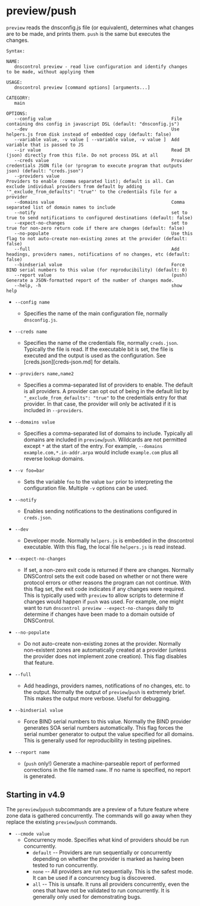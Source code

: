 # preview/push

`preview` reads the dnsconfig.js file (or equivalent), determines what changes are to be made, and
prints them.  `push` is the same but executes the changes.

```text
Syntax:

NAME:
   dnscontrol preview - read live configuration and identify changes to be made, without applying them

USAGE:
   dnscontrol preview [command options] [arguments...]

CATEGORY:
   main

OPTIONS:
   --config value                                             File containing dns config in javascript DSL (default: "dnsconfig.js")
   --dev                                                      Use helpers.js from disk instead of embedded copy (default: false)
   --variable value, -v value [ --variable value, -v value ]  Add variable that is passed to JS
   --ir value                                                 Read IR (json) directly from this file. Do not process DSL at all
   --creds value                                              Provider credentials JSON file (or !program to execute program that outputs json) (default: "creds.json")
   --providers value                                          Providers to enable (comma separated list); default is all. Can exclude individual providers from default by adding '"_exclude_from_defaults": "true"' to the credentials file for a provider
   --domains value                                            Comma separated list of domain names to include
   --notify                                                   set to true to send notifications to configured destinations (default: false)
   --expect-no-changes                                        set to true for non-zero return code if there are changes (default: false)
   --no-populate                                              Use this flag to not auto-create non-existing zones at the provider (default: false)
   --full                                                     Add headings, providers names, notifications of no changes, etc (default: false)
   --bindserial value                                         Force BIND serial numbers to this value (for reproducibility) (default: 0)
   --report value                                             (push) Generate a JSON-formatted report of the number of changes made.
   --help, -h                                                 show help
```

* `--config name`
  * Specifies the name of the main configuration file, normally
`dnsconfig.js`.

* `--creds name`
  * Specifies the name of the credentials file, normally `creds.json`.
    Typically the file is read.  If the executable bit is set, the file is
    executed and the output is used as the configuration. See
    [creds.json][creds-json.md] for details.

* `--providers name,name2`
  * Specifies a comma-separated list of providers to
    enable.  The default is all providers.  A provider can opt out of being in the
    default list by `"_exclude_from_defaults": "true"` to the credentials entry for
    that provider. In that case, the provider will only be activated if it is
    included in `--providers`.

* `--domains value`
  * Specifies a comma-separated list of domains to include.
    Typically all domains are included in `preview`/`push`.  Wildcards are not
    permitted except `*` at the start of the entry. For example, `--domains
    example.com,*.in-addr.arpa` would include `example.com` plus all reverse lookup
    domains.

* `--v foo=bar`
  * Sets the variable `foo` to the value `bar` prior to
    interpreting the configuration file.  Multiple `-v` options can be used.

* `--notify`
  * Enables sending notifications to the destinations configured in `creds.json`.

* `--dev`
  * Developer mode.  Normally `helpers.js` is embedded in the dnscontrol
    executable.  With this flag, the local file `helpers.js` is read instead.

* `--expect-no-changes`
  * If set, a non-zero exit code is returned if there are
    changes.  Normally DNSControl sets the exit code based on whether or not there
    were protocol errors or other reasons the program can not continue. With this
    flag set, the exit code indicates if any changes were required.  This is
    typically used with `preview` to allow scripts to determine if changes would
    happen if `push` was used. For example, one might want to run `dnscontrol
    preview --expect-no-changes` daily to determine if changes have been made to
    a domain outside of DNSControl.

* `--no-populate`
  * Do not auto-create non-existing zones at the provider.
    Normally non-existent zones are automatically created at a provider (unless the
    provider does not implement zone creation). This flag disables that feature.

* `--full`
  * Add headings, providers names, notifications of no changes, etc. to
    the output.  Normally the output of `preview`/`push` is extremely brief. This
    makes the output more verbose. Useful for debugging.

* `--bindserial value`
  * Force BIND serial numbers to this value. Normally the
    BIND provider generates SOA serial numbers automatically. This flag forces the
    serial number generator to output the value specified for all domains.  This is
    generally used for reproducibility in testing pipelines.

* `--report name`
  * (`push` only!)  Generate a machine-parseable report of
    performed corrections in the file named `name`.  If no name is specified, no
    report is generated.

## Starting in v4.9

The `ppreview`/`ppush` subcommands are a preview of a future feature where zone
data is gathered concurrently.  The commands will go away when
they replace the existing `preview`/`push` commands.

* `--cmode value`
  * Concurrency mode.  Specifies what kind of providers should be run concurrently.
    * `default` -- Providers are run sequentially or concurrently depending on whether the provider is marked as having been tested to run concurrently.
    * `none` -- All providers are run sequentially. This is the safest mode. It can be used if a concurrency bug is discovered.
    * `all` -- This is unsafe. It runs all providers concurrently, even the ones that have not be validated to run concurrently. It is generally only used for demonstrating bugs.
